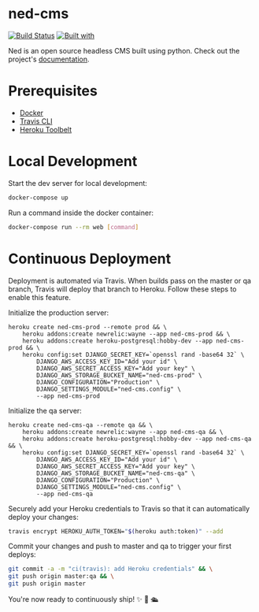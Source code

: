 # ned-cms

[![Build Status](https://travis-ci.org/jlugao/ned-cms.svg?branch=master)](https://travis-ci.org/jlugao/ned-cms)
[![Built with](https://img.shields.io/badge/Built_with-Cookiecutter_Django_Rest-F7B633.svg)](https://github.com/agconti/cookiecutter-django-rest)

Ned is an open source headless CMS built using python. Check out the project's [documentation](http://jlugao.github.io/ned-cms/).

# Prerequisites

- [Docker](https://docs.docker.com/docker-for-mac/install/)  
- [Travis CLI](http://blog.travis-ci.com/2013-01-14-new-client/)
- [Heroku Toolbelt](https://toolbelt.heroku.com/)

# Local Development

Start the dev server for local development:
```bash
docker-compose up
```

Run a command inside the docker container:

```bash
docker-compose run --rm web [command]
```

# Continuous Deployment

Deployment is automated via Travis. When builds pass on the master or qa branch, Travis will deploy that branch to Heroku. Follow these steps to enable this feature.

Initialize the production server:

```
heroku create ned-cms-prod --remote prod && \
    heroku addons:create newrelic:wayne --app ned-cms-prod && \
    heroku addons:create heroku-postgresql:hobby-dev --app ned-cms-prod && \
    heroku config:set DJANGO_SECRET_KEY=`openssl rand -base64 32` \
        DJANGO_AWS_ACCESS_KEY_ID="Add your id" \
        DJANGO_AWS_SECRET_ACCESS_KEY="Add your key" \
        DJANGO_AWS_STORAGE_BUCKET_NAME="ned-cms-prod" \
        DJANGO_CONFIGURATION="Production" \
        DJANGO_SETTINGS_MODULE="ned-cms.config" \
        --app ned-cms-prod
```

Initialize the qa server:

```
heroku create ned-cms-qa --remote qa && \
    heroku addons:create newrelic:wayne --app ned-cms-qa && \
    heroku addons:create heroku-postgresql:hobby-dev --app ned-cms-qa && \
    heroku config:set DJANGO_SECRET_KEY=`openssl rand -base64 32` \
        DJANGO_AWS_ACCESS_KEY_ID="Add your id" \
        DJANGO_AWS_SECRET_ACCESS_KEY="Add your key" \
        DJANGO_AWS_STORAGE_BUCKET_NAME="ned-cms-qa" \
        DJANGO_CONFIGURATION="Production" \
        DJANGO_SETTINGS_MODULE="ned-cms.config" \
        --app ned-cms-qa
```

Securely add your Heroku credentials to Travis so that it can automatically deploy your changes:

```bash
travis encrypt HEROKU_AUTH_TOKEN="$(heroku auth:token)" --add
```

Commit your changes and push to master and qa to trigger your first deploys:

```bash
git commit -a -m "ci(travis): add Heroku credentials" && \
git push origin master:qa && \
git push origin master
```

You're now ready to continuously ship! ✨ 💅 🛳
